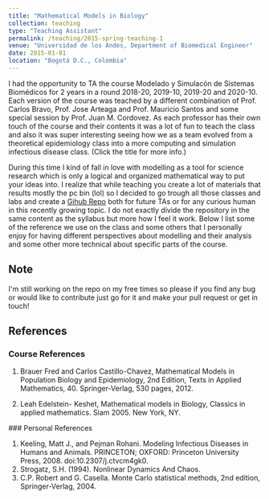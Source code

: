 ```yaml
---
title: "Mathematical Models in Biology"
collection: teaching
type: "Teaching Assistant"
permalink: /teaching/2015-spring-teaching-1
venue: "Universidad de los Andes, Department of Biomedical Engineer"
date: 2015-01-01
location: "Bogotá D.C., Colombia"
---
```


I had the opportunity to TA the course Modelado y Simulacón de Sistemas Biomédicos for 2 years in a round 2018-20, 2019-10, 2019-20 and 2020-10. Each version of the course was teached by a different combination of Prof. Carlos Bravo, Prof. Jose Arteaga and Prof. Mauricio Santos and some special session by Prof. Juan M. Cordovez. As each professor has their own touch of the course and their contents it was a lot of fun to teach the class and also it was super interesting seeing how we as a team evolved from a theoretical epidemiology class into a more computing and simulation infectious disease class. (Click the title for more info.)

During this time I kind of fall in love with modelling as a tool for science research which is only a logical and organized mathematical way to put your ideas into. I realize that while teaching you create a lot of materials that results mostly the pc bin (lol) so I decided to go trough all those classes and labs and create a [Gihub Repo](https://github.com/ChaosDonkey06/ID_Modeling) both for future TAs or for any curious human in this recently growing topic. I do not exactly divide the repository in the same content as the syllabus but more how I feel it work. Below I list some of the reference we use on the class and some others that I personally enjoy for having different perspectives about modelling and their analysis and some other more technical about specific parts of the course.

Note
-----
I'm still working on the repo on my free times so please if you find any bug or would like to contribute just go for it and make your pull request or get in touch!

References
-----
### Course References
1. Brauer Fred and Carlos Castillo-Chavez, Mathematical Models in Population Biology and Epidemiology, 2nd Edition, Texts in Applied Mathematics, 40. Springer-Verlag, 530 pages, 2012.

2. Leah Edelstein- Keshet, Mathematical models in Biology, Classics in applied mathematics. Siam 2005. New York, NY.

### Personal References

1. Keeling, Matt J., and Pejman Rohani. Modeling Infectious Diseases in Humans and Animals. PRINCETON; OXFORD: Princeton University Press, 2008. doi:10.2307/j.ctvcm4gk0.
2. Strogatz, S.H. (1994). Nonlinear Dynamics And Chaos.
3. C.P. Robert and G. Casella. Monte Carlo statistical methods, 2nd edition, Springer-Verlag, 2004.

